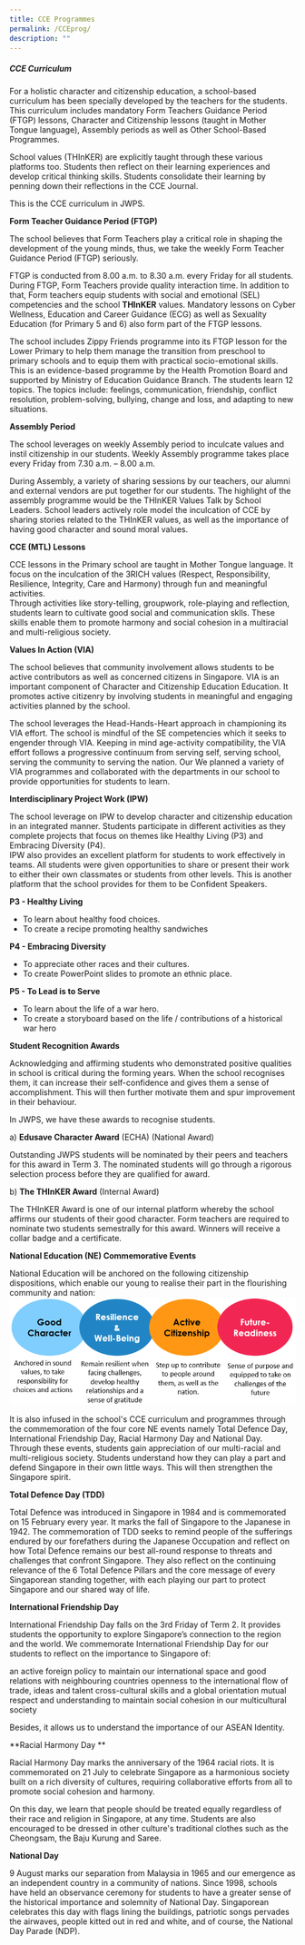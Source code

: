 ```yaml
---
title: CCE Programmes
permalink: /CCEprog/
description: ""
---
```

##### CCE Curriculum

For a holistic character and citizenship education, a school-based curriculum has been specially developed by the teachers for the students. This curriculum includes mandatory Form Teachers Guidance Period (FTGP) lessons, Character and Citizenship lessons (taught in Mother Tongue language), Assembly periods as well as Other School-Based Programmes.

 School values (THInKER) are explicitly taught through these various platforms too. Students then reflect on their learning experiences and develop critical thinking skills. Students consolidate their learning by penning down their reflections in the CCE Journal.

This is the CCE curriculum in JWPS.

**Form Teacher Guidance Period (FTGP)**

The school believes that Form Teachers play a critical role in shaping the development of the young minds, thus, we take the weekly Form Teacher Guidance Period (FTGP) seriously.   

 

FTGP is conducted from 8.00 a.m. to 8.30 a.m. every Friday for all students. During FTGP, Form Teachers provide quality interaction time. In addition to that, Form teachers equip students with social and emotional (SEL) competencies and the school **THInKER** values.  Mandatory lessons on Cyber Wellness, Education and Career Guidance (ECG) as well as Sexuality Education (for Primary 5 and 6) also form part of the FTGP lessons.

The school includes Zippy Friends programme into its FTGP lesson for the Lower Primary to help them manage the transition from preschool to primary schools and to equip them with practical socio-emotional skills. This is an evidence-based programme by the Health Promotion Board and supported by Ministry of Education Guidance Branch. The students learn 12 topics. The topics include: feelings, communication, friendship, conflict resolution, problem-solving, bullying, change and loss, and adapting to new situations.


**Assembly Period**

The school leverages on weekly Assembly period to inculcate values and instil citizenship in our students. Weekly Assembly programme takes place every Friday from 7.30 a.m. – 8.00 a.m.

During Assembly, a variety of sharing sessions by our teachers, our alumni and external vendors are put together for our students. The highlight of the assembly programme would be the THInKER Values Talk by School Leaders. School leaders actively role model the inculcation of CCE by sharing stories related to the THInKER values, as well as the importance of having good character and sound moral values.

**CCE (MTL) Lessons**

CCE lessons in the Primary school are taught in Mother Tongue language. It focus on the inculcation of the 3RICH values (Respect, Responsibility, Resilience, Integrity, Care and Harmony) through fun and meaningful activities.<br>
Through activities like story-telling, groupwork, role-playing and reflection, students learn to cultivate good social and communication sklls. These skills enable them to promote harmony and social cohesion in a multiracial and multi-religious society.

 

**Values In Action (VIA)**

The school believes that community involvement allows students to be active contributors as well as concerned citizens in Singapore. VIA is an important component of Character and Citizenship Education Education. It promotes active citizenry by involving students in meaningful and engaging activities planned by the school.

 

The school leverages the Head-Hands-Heart approach in championing its VIA effort. The school is mindful of the SE competencies which it seeks to engender through VIA. Keeping in mind age-activity compatibility, the VIA effort follows a progressive continuum from serving self, serving school, serving the community to serving the nation. Our We planned a variety of VIA programmes and collaborated with the departments in our school to provide opportunities for students to learn.

**Interdisciplinary Project Work (IPW)**

The school leverage on IPW to develop character and citizenship education in an  integrated  manner. Students participate in different activities as they complete projects that focus on themes like Healthy Living (P3) and Embracing Diversity (P4).<br>
IPW also provides an excellent platform for students to work effectively in teams.  All students were given opportunities to share or present their work to either their own classmates or students from other levels.  This is another platform that the school provides for them to be Confident Speakers.

**P3 - Healthy Living**<br>

* To learn about healthy food choices.
* To create a recipe promoting healthy sandwiches

**P4 - Embracing Diversity**<br>

* To appreciate other races and their cultures.
* To create PowerPoint slides to promote an ethnic place.

**P5 - To Lead is to Serve**<br>

* To  learn about the life of a war hero.
* To create a storyboard based on the life / contributions of a historical war hero

**Student Recognition Awards**

Acknowledging and affirming students who demonstrated positive qualities in school is critical during the forming years. When the school recognises them, it can increase their self-confidence and gives them a sense of accomplishment. This will then further motivate them and spur improvement in their behaviour.

In JWPS, we have these awards to recognise students.



a)    **Edusave Character Award** (ECHA) (National Award)

Outstanding JWPS students will be nominated by their peers and teachers for this award in Term 3. The nominated students will go through a rigorous selection process before they are qualified for award.

 

b)    **The THInKER Award** (Internal Award)

The THInKER Award is one of our internal platform whereby the school affirms our students of their good character. Form teachers are required to nominate two students semestrally for this award. Winners will receive a collar badge and a certificate.

**National Education (NE) Commemorative Events**



National Education will be anchored on the following citizenship dispositions, which enable our young to realise their part in the flourishing community and nation:
![](/images/CCE%20Front.png)

It is also infused in the school's CCE curriculum and programmes through the commemoration of the four core NE events namely Total Defence Day, International Friendship Day, Racial Harmony Day and National Day. Through these events, students gain appreciation of our multi-racial and multi-religious society. Students understand how they can play a part and defend Singapore in their own little ways. This will then strengthen the Singapore spirit.  



**Total Defence Day (TDD)**

Total Defence was introduced in Singapore in 1984 and is commemorated on 15 February every year. It marks the fall of Singapore to the Japanese in 1942. The commemoration of TDD seeks to remind people of the sufferings endured by our forefathers during the Japanese Occupation and reflect on how Total Defence remains our best all-round response to threats and challenges that confront Singapore. They also reflect on the continuing relevance of the 6 Total Defence Pillars and the core message of every Singaporean standing together, with each playing our part to protect Singapore and our shared way of life. 

**International Friendship Day**

International Friendship Day falls on the 3rd Friday of Term 2. It provides students the opportunity to explore Singapore’s connection to the region and the world. We commemorate International Friendship Day for our students to reflect on the importance to Singapore of:

an active foreign policy to maintain our international space and good relations with neighbouring countries
openness to the international flow of trade, ideas and talent
cross-cultural skills and a global orientation
mutual respect and understanding to maintain social cohesion in our multicultural society


Besides, it allows us to understand the importance of our ASEAN Identity.

**Racial Harmony Day **

Racial Harmony Day marks the anniversary of the 1964 racial riots. It is commemorated on 21 July to celebrate Singapore as a harmonious society built on a rich diversity of cultures, requiring collaborative efforts from all to promote social cohesion and harmony.

On this day, we learn that people should be treated equally regardless of their race and religion in Singapore, at any time. Students are also encouraged to be dressed in other culture's traditional clothes such as the Cheongsam, the Baju Kurung and Saree. 

**National Day**

9 August marks our separation from Malaysia in 1965 and our emergence as an independent country in a community of nations. Since 1998, schools have held an observance ceremony for students to have a greater sense of the historical importance and solemnity of National Day. Singaporean celebrates this day with flags lining the buildings, patriotic songs pervades the airwaves, people kitted out in red and white, and of course, the National Day Parade (NDP).